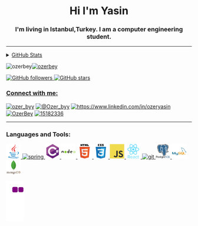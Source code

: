 <h1 align="center">Hi 
  <!--<img src = "https://raw.githubusercontent.com/MartinHeinz/MartinHeinz/master/wave.gif" width = 10px>--> I'm Yasin</h1>
<h3 align="center"> 
  
  <!--<img src = "https://media2.giphy.com/media/QssGEmpkyEOhBCb7e1/giphy.gif?cid=ecf05e47a0n3gi1bfqntqmob8g9aid1oyj2wr3ds3mg700bl&rid=giphy.gif" width = 32px>-->
  I'm living in Istanbul,Turkey. I am a computer engineering student.</h3>
  <hr>
<a href="http://ozerbey.github.io">
  
  
<details>
  <summary>GitHub Stats </summary><br>
<p>&nbsp;<img align="center" src="https://github-readme-stats.vercel.app/api?username=ozerbey&show_icons=true&locale=en" alt="ozerbey" />
</details>
  
  


<p><img align="left" src="https://github-readme-stats.vercel.app/api/top-langs?username=ozerbey&show_icons=true&locale=en&layout=compact" alt="ozerbey" /></p></p>



<p align="left"> <img src="https://komarev.com/ghpvc/?username=ozerbey&label=Profile%20views&color=0e75b6&style=flat" alt="ozerbey" />
  
![GitHub followers](https://img.shields.io/github/followers/ozerbey?style=social)
![GitHub stars](https://img.shields.io/github/stars/ozerbey?style=social)
<h3 align="left">Connect with me:</h3>
<p align="left">
<a href="https://twitter.com/ozer_byy" target="blank"><img align="center" src="https://cdn.jsdelivr.net/npm/simple-icons@3.0.1/icons/twitter.svg" alt="ozer_byy" height="30" width="40" /></a>
  <a href="https://medium.com/@Ozer_byy" target="blank"><img align="center" src="https://cdn.jsdelivr.net/npm/simple-icons@3.0.1/icons/medium.svg" alt="@Ozer_byy" height="30" width="30" /></a> 
<a href="https://linkedin.com/in/ozeryasin/" target="blank"><img align="center" src="https://cdn.jsdelivr.net/npm/simple-icons@3.0.1/icons/linkedin.svg" alt="https://www.linkedin.com/in/ozeryasin" height="30" width="40" /></a>
  <a href="https://www.hackerrank.com/OzerBey" target="blank"><img align="center" src="https://cdn.jsdelivr.net/npm/simple-icons@3.0.1/icons/hackerrank.svg" alt="OzerBey" height="30" width="40" /></a>
<a href="https://stackoverflow.com/users/15182336" target="blank"><img align="center" src="https://cdn.jsdelivr.net/npm/simple-icons@3.0.1/icons/stackoverflow.svg" alt="15182336" height="30" width="40" /></a>
</p></p>

</p><hr>
<h3 align="left">Languages and Tools:</h3>

<p align="left"> 
  
    
  <a href="https://www.java.com" target="_blank"> <img src="https://raw.githubusercontent.com/devicons/devicon/master/icons/java/java-original.svg" alt="java" width="40" height="40"/> </a> <a href="https://spring.io/" target="_blank"> <img src="https://www.vectorlogo.zone/logos/springio/springio-icon.svg" alt="spring" width="40" height="40"/> </a><a href="https://www.w3schools.com/cs/" target="_blank"> <img src="https://raw.githubusercontent.com/devicons/devicon/master/icons/csharp/csharp-original.svg" alt="cplusplus" width="40" height="40"/> </a><a href="https://nodejs.org" target="_blank"> <img src="https://raw.githubusercontent.com/devicons/devicon/master/icons/nodejs/nodejs-original-wordmark.svg" alt="nodejs" width="40" height="40"/> </a><!--<a href="https://www.python.org" target="_blank"> <img src="https://raw.githubusercontent.com/devicons/devicon/master/icons/python/python-original.svg" alt="python" width="40" height="40"/> </a>--><a href="https://www.w3.org/html/" target="_blank"> <img src="https://raw.githubusercontent.com/devicons/devicon/master/icons/html5/html5-original-wordmark.svg" alt="html5" width="40" height="40"/> </a><a href="https://www.w3schools.com/css/" target="_blank"> <img src="https://raw.githubusercontent.com/devicons/devicon/master/icons/css3/css3-original-wordmark.svg" alt="css3" width="40" height="40"/> </a> <a href="https://developer.mozilla.org/en-US/docs/Web/JavaScript" target="_blank"> <img src="https://raw.githubusercontent.com/devicons/devicon/master/icons/javascript/javascript-original.svg" alt="javascript" width="40" height="40"/> </a><a href="https://reactjs.org/" target="_blank"> <img src="https://raw.githubusercontent.com/devicons/devicon/master/icons/react/react-original-wordmark.svg" alt="react" width="40" height="40"/> </a>  <!--<a href="https://reactnative.dev/" target="_blank"> <img src="https://reactnative.dev/img/header_logo.svg" alt="reactnative" width="40" height="40"/> </a><a href="https://developer.android.com" target="_blank"> <img src="https://raw.githubusercontent.com/devicons/devicon/master/icons/android/android-original-wordmark.svg" alt="android" width="40" height="40"/> </a>-->  <!--<a href="https://www.docker.com/" target="_blank"> <img src="https://raw.githubusercontent.com/devicons/devicon/master/icons/docker/docker-original-wordmark.svg" alt="docker" width="40" height="40"/> </a>--><a href="https://git-scm.com/" target="_blank"> <img src="https://www.vectorlogo.zone/logos/git-scm/git-scm-icon.svg" alt="git" width="40" height="40"/> </a> <a href="https://www.postgresql.org" target="_blank"> <img src="https://raw.githubusercontent.com/devicons/devicon/master/icons/postgresql/postgresql-original-wordmark.svg" alt="postgresql" width="40" height="40"/> </a>  <a href="https://www.mysql.com/" target="_blank"> <img src="https://raw.githubusercontent.com/devicons/devicon/master/icons/mysql/mysql-original-wordmark.svg" alt="mysql" width="40" height="40"/> </a> <a href="https://www.mongodb.com/" target="_blank"> <img src="https://raw.githubusercontent.com/devicons/devicon/master/icons/mongodb/mongodb-original-wordmark.svg" alt="mongodb" width="40" height="40"/> </a><!--<a href="https://vuejs.org/" target="_blank"> <img src="https://raw.githubusercontent.com/devicons/devicon/master/icons/vuejs/vuejs-original-wordmark.svg" alt="vuejs" width="40" height="40"/> </a>
  <a href="https://webpack.js.org" target="_blank"> <img src="https://raw.githubusercontent.com/devicons/devicon/d00d0969292a6569d45b06d3f350f463a0107b0d/icons/webpack/webpack-original-wordmark.svg" alt="webpack" width="40" height="40"/> </a> </p>-->

![snake gif](https://github.com/ozerbey/ozerbey/blob/output/github-contribution-grid-snake.gif)
